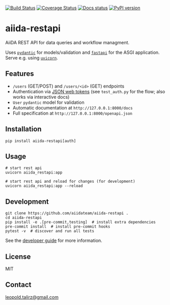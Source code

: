 [![Build Status](https://github.com/aiidateam/aiida-restapi/workflows/ci/badge.svg?branch=master)](https://github.com/aiidateam/aiida-restapi/actions)
[![Coverage Status](https://coveralls.io/repos/github/aiidateam/aiida-restapi/badge.svg?branch=master)](https://coveralls.io/github/aiidateam/aiida-restapi?branch=master)
[![Docs status](https://readthedocs.org/projects/aiida-restapi/badge)](http://aiida-restapi.readthedocs.io/)
[![PyPI version](https://badge.fury.io/py/aiida-restapi.svg)](https://badge.fury.io/py/aiida-restapi)

# aiida-restapi

AiiDA REST API for data queries and workflow managment.

Uses [`pydantic`](https://pydantic-docs.helpmanual.io/) for models/validation and [`fastapi`](https://fastapi.tiangolo.com/) for the ASGI application.
Serve e.g. using [`uvicorn`](https://www.uvicorn.org/).

## Features

 * `/users` (GET/POST) and `/users/<id>` (GET) endpoints
 * Authentication via [JSON web tokens](https://jwt.io/introduction) (see `test_auth.py` for the flow; also works via interactive docs)
 * `User` `pydantic` model for validation
 * Automatic documentation at `http://127.0.0.1:8000/docs`
 * Full specification at `http://127.0.0.1:8000/openapi.json`
## Installation

```shell
pip install aiida-restapi[auth]
```

## Usage

```shell
# start rest api
uvicorn aiida_restapi:app

# start rest api and reload for changes (for development)
uvicorn aiida_restapi:app --reload
```

## Development

```shell
git clone https://github.com/aiidateam/aiida-restapi .
cd aiida-restapi
pip install -e .[pre-commit,testing]  # install extra dependencies
pre-commit install  # install pre-commit hooks
pytest -v  # discover and run all tests
```

See the [developer guide](http://aiida-restapi.readthedocs.io/en/latest/developer_guide/index.html) for more information.

## License

MIT
## Contact

leopold.talirz@gmail.com
